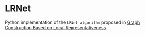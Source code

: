# LRNet
Python implementation of the `LRNet algorithm` proposed in [Graph Construction Based on Local Representativeness](https://link.springer.com/chapter/10.1007/978-3-319-62389-4_54).
